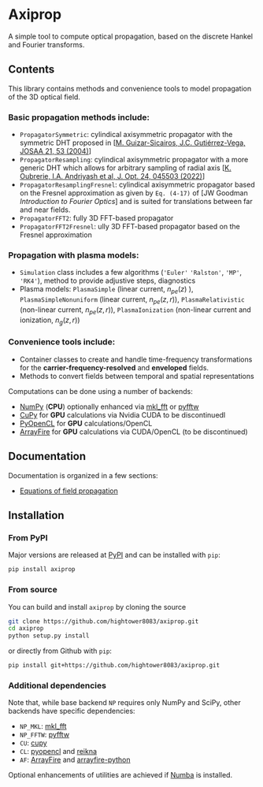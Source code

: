 # Axiprop
A simple tool to compute optical propagation, based on the discrete Hankel and 
Fourier transforms.

## Contents

This library contains methods and convenience tools to model propagation of the 3D optical
field. 

### Basic propagation methods include:
- `PropagatorSymmetric`: cylindical axisymmetric propagator with the symmetric DHT proposed in 
[[M. Guizar-Sicairos, J.C. Gutiérrez-Vega, JOSAA 21, 53 (2004)](https://doi.org/10.1364/JOSAA.21.000053)]
- `PropagatorResampling`: cylindical axisymmetric propagator with a more generic DHT which allows for arbitrary
sampling of radial axis [[K. Oubrerie, I.A. Andriyash et al, J. Opt. 24, 045503 (2022)](https://doi.org/10.1088/2040-8986/ac57d2)]
- `PropagatorResamplingFresnel`: cylindical axisymmetric propagator based on the Fresnel approximation as given by `Eq. (4-17)` of [JW Goodman _Introduction to Fourier Optics_] and is suited for translations between far and near fields.
- `PropagatorFFT2`: fully 3D FFT-based propagator
- `PropagatorFFT2Fresnel`: ully 3D FFT-based propagator based on the Fresnel approximation 

### Propagation with plasma models:
- `Simulation` class includes a few algorithms (`'Euler'` `'Ralston'`, `'MP'`, `'RK4'`), method to provide adjustive steps, diagnostics
- Plasma models: `PlasmaSimple` (linear current, $n_{pe}(z)$ ), `PlasmaSimpleNonuniform` (linear current, $n_{pe}(z, r)$), `PlasmaRelativistic` (non-linear current, $n_{pe}(z, r)$), `PlasmaIonization` (non-linear current and ionization, $n_{g}(z, r)$)

### Convenience tools include:
- Container classes to create and handle time-frequency transformations for the **carrier-frequency-resolved** and **enveloped** fields.
- Methods to convert fields between temporal and spatial representations

Computations can be done using a number of backends:
- [NumPy](https://numpy.org) (**CPU**) optionally enhanced via [mkl_fft](https://github.com/IntelPython/mkl_fft) or
[pyfftw](https://github.com/pyFFTW/pyFFTW)
- [CuPy](https://cupy.dev) for **GPU** calculations via Nvidia CUDA to be discontinuedI
- [PyOpenCL](https://documen.tician.de/pyopencl) for **GPU** calculations/OpenCL
- [ArrayFire](https://arrayfire.com) for **GPU** calculations via CUDA/OpenCL (to be discontinued)

## Documentation

Documentation is organized in a few sections:

 - [Equations of field propagation](./docs/main.md)


## Installation
### From PyPI
Major versions are released at [PyPI](https://pypi.org) and can be installed with `pip`:
```bash
pip install axiprop
```

### From source
You can build and install `axiprop` by cloning the source 
```bash
git clone https://github.com/hightower8083/axiprop.git
cd axiprop
python setup.py install
```
or directly from Github  with `pip`:
```bash
pip install git+https://github.com/hightower8083/axiprop.git
```

### Additional dependencies
Note that, while base backend `NP` requires only NumPy and SciPy, other 
backends have specific dependencies:
- `NP_MKL`:  [mkl_fft](https://github.com/IntelPython/mkl_fft)
- `NP_FFTW`: [pyfftw](https://github.com/pyFFTW/pyFFTW)
- `CU`: [cupy](https://cupy.dev)
- `CL`: [pyopencl](https://documen.tician.de/pyopencl) and [reikna](https://github.com/fjarri/reikna)
- `AF`:  [ArrayFire](https://arrayfire.com) and [arrayfire-python](https://github.com/arrayfire/arrayfire-python)

Optional enhancements of utilities are achieved if [Numba](https://numba.pydata.org) is installed.
